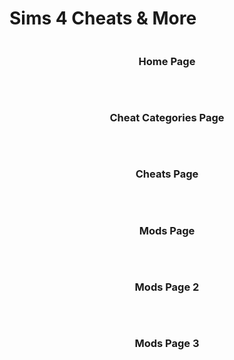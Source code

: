 # Sims 4 Cheats & More


<p align= "center" >
  <img 
       src = "https://github.com/elifbilgep/sims4hile/blob/master/assets/screenshots/sims2.png" alt ="">
<br>
  <h3 align = "center"> Home Page </h3>
</p>

<br>
<p align= "center" >
  <img 
       src = "https://github.com/elifbilgep/sims4hile/blob/master/assets/screenshots/sims3.png" alt ="">
<br>
  <h3 align = "center"> Cheat Categories Page </h3>
</p>

<br>
<p align= "center" >
  <img 
       src = "https://github.com/elifbilgep/sims4hile/blob/master/assets/screenshots/sims4.png" alt ="">
<br>
  <h3 align = "center"> Cheats Page </h3>
</p>

<br>
<p align= "center" >
  <img 
       src = "https://github.com/elifbilgep/sims4hile/blob/master/assets/screenshots/sims5.png" alt ="">
<br>
  <h3 align = "center"> Mods Page </h3>
</p>

<br>
<p align= "center" >
  <img 
       src = "https://github.com/elifbilgep/sims4hile/blob/master/assets/screenshots/sims6.png" alt ="">
<br>
  <h3 align = "center"> Mods Page 2 </h3>
</p>

<br>
<p align= "center" >
  <img 
       src = "https://github.com/elifbilgep/sims4hile/blob/master/assets/screenshots/sims7.png" alt ="">
<br>
  <h3 align = "center"> Mods Page 3 </h3>
</p>





  
